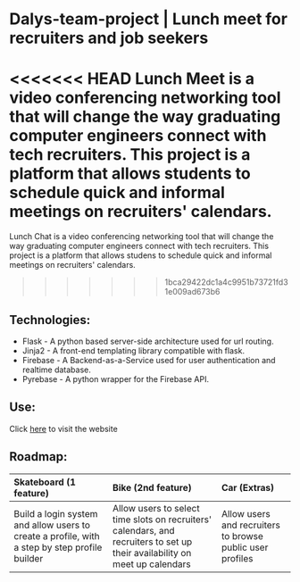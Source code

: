 # Dalys-team-project | Lunch meet for recruiters and job seekers

<<<<<<< HEAD
Lunch Meet is a video conferencing networking tool that will change the way graduating computer engineers connect with tech recruiters. This project is a platform that allows students to schedule quick and informal meetings on recruiters' calendars. 
=======
Lunch Chat is a video conferencing networking tool that will change the way graduating computer engineers connect with tech recruiters. This project is a platform that allows studens to schedule quick and informal meetings on recruiters' calendars. 
>>>>>>> 1bca29422dc1a4c9951b73721fd31e009ad673b6

## Technologies:

- Flask -  A python based server-side architecture used for url routing.
- Jinja2 - A front-end templating library compatible with flask.
- Firebase - A Backend-as-a-Service used for user authentication and realtime database.
- Pyrebase - A python wrapper for the Firebase API.

## Use:

Click [here]() to visit the website

## Roadmap:

| Skateboard (1 feature) | Bike (2nd feature)     | Car (Extras)           |
| :--------------------- | :--------------------- | :--------------------- |
| Build a login system and allow users to create a profile, with a step by step profile builder | Allow users to select time slots on recruiters' calendars, and recruiters to set up their availability on meet up calendars | Allow users and recruiters to browse public user profiles |


